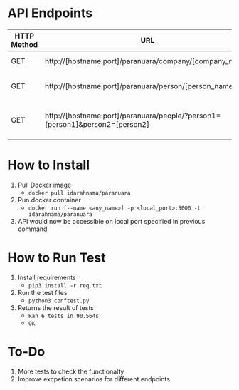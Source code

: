 

# API Endpoints
| HTTP Method | URL | Action |
| --- | --- | --- |
| GET | http://[hostname:port]/paranuara/company/[company_name] | Retrieve list of all employees of the company.e.g http://localhost:8080/paranuara/company/BUGSALL |
| GET | http://[hostname:port]/paranuara/person/[person_name] | Given 1 people, provide a list of fruits and vegetables they like. e.g. http://localhost:8080/paranuara/person/Decker%20Mckenzie |
| GET | http://[hostname:port]/paranuara/people/?person1=[person1]&person2=[person2] | Given 2 people, retrieve information of both people and the list of their friends in common which have brown eyes and are still alive. e.g. http://localhost:8080/paranuara/people/?person1=Decker%20Mckenzie&person2=Rosemary%20Hayes|

# How to Install
1. Pull Docker image 
    - `docker pull idarahnama/paranuara`
2. Run docker container 
    - `docker run [--name <any_name>] -p <local_port>:5000 -t idarahnama/paranuara`
3. API would now be accessible on local port specified in previous command

# How to Run Test
1. Install requirements
    - `pip3 install -r req.txt`
2. Run the test files 
    - `python3 conftest.py`
3. Returns the result of tests
    - `Ran 6 tests in 90.564s`
    - `OK`

# To-Do
1. More tests to check the functionalty
2. Improve excpetion scenarios for different endpoints 